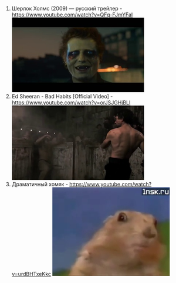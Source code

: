 1. Шерлок Холмс (2009) — русский трейлер - https://www.youtube.com/watch?v=QFq-FJmYFaI 
![plot](Ed_Sheeran/Ed_Sheeran_-_Bad_Habits_Official_Video_%5BorJSJGHjBLI%5D_00.jpg?raw=true)
2. Ed Sheeran - Bad Habits [Official Video] - https://www.youtube.com/watch?v=orJSJGHjBLI  
![plot](Sherlock/2009_[QFq-FJmYFaI]_00.jpg?raw=true)
3. Драматичный хомяк - https://www.youtube.com/watch?v=urdBHTxeKkc 
![plot](hamster/__[urdBHTxeKkc]_00.jpg?raw=true)
